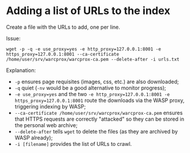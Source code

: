 # Adding a list of URLs to the index

Create a file with the URLs to add, one per line.

Issue:

    wget -p -q -e use_proxy=yes -e http_proxy=127.0.0.1:8001 -e https_proxy=127.0.0.1:8001 --ca-certificate /home/user/srv/warcprox/warcprox-ca.pem --delete-after -i urls.txt

Explanation:

+ `-p` ensures page requisites (images, css, etc.) are also downloaded;
+ `-q` quiet (`-nv` would be a good alternative to monitor progress);
+ `-e use_proxy=yes` and the two `-e http_proxy=127.0.0.1:8001 -e https_proxy=127.0.0.1:8001` route the downloads via the WASP proxy, triggering indexing by WASP;
+ `--ca-certificate /home/user/srv/warcprox/warcprox-ca.pem` ensures that HTTPS requests are correctly "attacked" so they can be stored in the personal web archive;
+ `--delete-after` tells `wget` to delete the files (as they are archived by WASP already);
+ `-i [filename]` provides the list of URLs to crawl.
